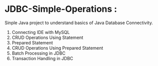# JDBC-Simple-Operations :
Sinple Java project to understand basics of Java Database Connectivity.
1. Connecting IDE with MySQL
2. CRUD Operations Using Statement
3. Prepared Statement
4. CRUD Operations Using Prepared Statement
5. Batch Processing in JDBC
6. Transaction Handling in JDBC
